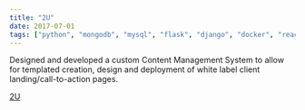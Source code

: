 ```yaml
---
title: "2U"
date: 2017-07-01
tags: ["python", "mongodb", "mysql", "flask", "django", "docker", "react", "redux"]
---
```


Designed and developed a custom Content Management System to allow for templated creation, design and deployment of white label client landing/call-to-action pages.

[2U](https://2u.com)